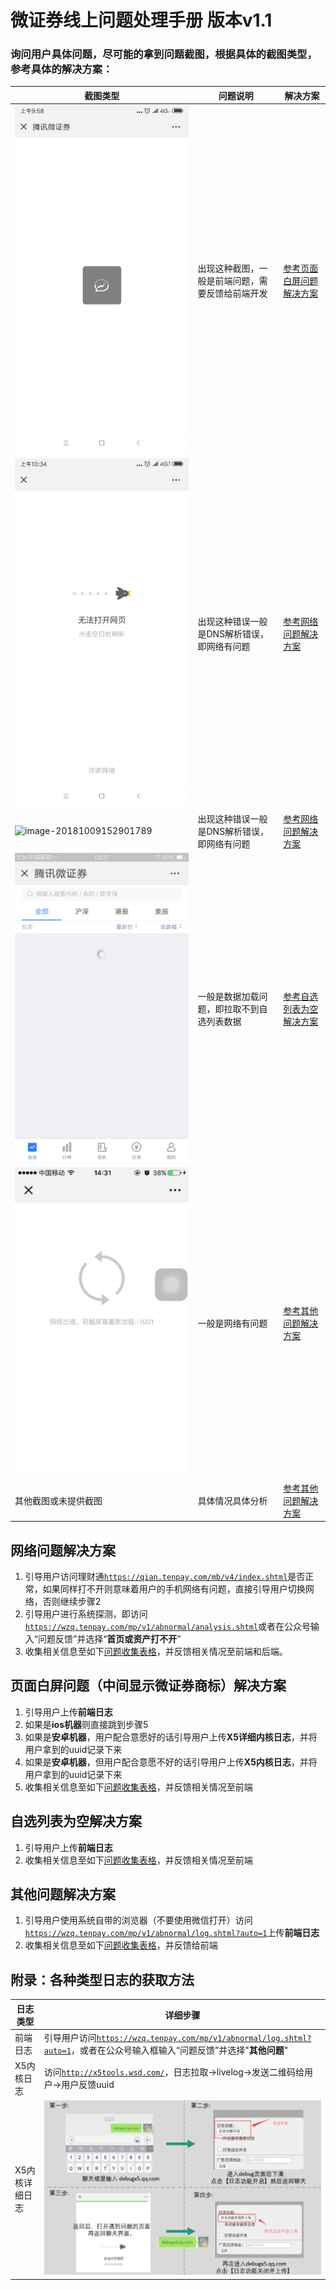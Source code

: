 # 微证券线上问题处理手册 版本v1.1

### 询问用户具体问题，尽可能的拿到问题截图，根据具体的截图类型，参考具体的解决方案：

| 截图类型 | 问题说明                                                     | 解决方案 |
| ------------------------------------------------------------ | ------------------------------------------------------------ | ------------ |
| ![企业微信截图_15390528202004](https://raw.githubusercontent.com/latel/tuchuang/master/%E4%BC%81%E4%B8%9A%E5%BE%AE%E4%BF%A1%E6%88%AA%E5%9B%BE_15390528202004.png) | 出现这种截图，一般是前端问题，需要反馈给前端开发             | <a href="#blank">参考页面白屏问题解决方案</a> |
| ![企业微信截图_15390528388631](https://raw.githubusercontent.com/latel/tuchuang/master/%E4%BC%81%E4%B8%9A%E5%BE%AE%E4%BF%A1%E6%88%AA%E5%9B%BE_15390528388631.png) | 出现这种错误一般是DNS解析错误，即网络有问题 | <a href="#network">参考网络问题解决方案</a>   |
| ![image-20181009152901789](https://raw.githubusercontent.com/latel/tuchuang/master/5KOM%7E5QA3JTAE%24T4_YE\)D\(2.png) | 出现这种错误一般是DNS解析错误，即网络有问题 | <a href="#network">参考网络问题解决方案</a>   |
| ![](https://raw.githubusercontent.com/latel/tuchuang/master/20181010105213.png) | 一般是数据加载问题，即拉取不到自选列表数据 | <a href="#null_list">参考自选列表为空解决方案</a> |
| ![](https://raw.githubusercontent.com/latel/tuchuang/master/%E4%BC%81%E4%B8%9A%E5%BE%AE%E4%BF%A1%E6%88%AA%E5%9B%BE_15392403698631.png) | 一般是网络有问题 | <a href="#other">参考其他问题解决方案</a>     |
| 其他截图或未提供截图 | 具体情况具体分析 | <a href="#other">参考其他问题解决方案</a>     |

<a name="network"></a>
## 网络问题解决方案 

1. 引导用户访问理财通<a href="https://qian.tenpay.com/mb/v4/index.shtml">`https://qian.tenpay.com/mb/v4/index.shtml`</a>是否正常，如果同样打不开则意味着用户的手机网络有问题，直接引导用户切换网络，否则继续步骤2
2. 引导用户进行系统探测，即访问<a href="https://wzq.tenpay.com/mp/v1/abnormal/analysis.shtml">`https://wzq.tenpay.com/mp/v1/abnormal/analysis.shtml`</a>或者在公众号输入“问题反馈”并选择“**首页或资产打不开**”
3. 收集相关信息至如下[问题收集表格][]，并反馈相关情况至前端和后端。

<a name="blank"></a>
## 页面白屏问题（中间显示微证券商标）解决方案

1. 引导用户上传**前端日志**
2. 如果是**ios机器**则直接跳到步骤5
3. 如果是**安卓机器**，用户配合意愿好的话引导用户上传**X5详细内核日志**，并将用户拿到的uuid记录下来
4. 如果是**安卓机器**，但用户配合意愿不好的话引导用户上传**X5内核日志**，并将用户拿到的uuid记录下来
3. 收集相关信息至如下[问题收集表格][]，并反馈相关情况至前端

<a name="null_list"></a>
## 自选列表为空解决方案

1. 引导用户上传**前端日志**
2. 收集相关信息至如下[问题收集表格][]，并反馈相关情况至前端

<a name="other"></a>
## 其他问题解决方案

1. 引导用户使用系统自带的浏览器（不要使用微信打开）访问<a href="https://wzq.tenpay.com/mp/v1/abnormal/log.shtml?auto=1">`https://wzq.tenpay.com/mp/v1/abnormal/log.shtml?auto=1`</a>上传**前端日志**
2. 收集相关信息至如下[问题收集表格][]，并反馈给前端

## 附录：各种类型日志的获取方法

| 日志类型       | 详细步骤                                                     |
| -------------- | ------------------------------------------------------------ |
| 前端日志       | 引导用户访问<a href="https://wzq.tenpay.com/mp/v1/abnormal/log.shtml?auto=1">`https://wzq.tenpay.com/mp/v1/abnormal/log.shtml?auto=1`</a>，或者在公众号输入框输入“问题反馈”并选择"**其他问题**" |
| X5内核日志     | 访问<a href="http://x5tools.wsd.com/">`http://x5tools.wsd.com/`</a>，日志拉取->livelog->发送二维码给用户->用户反馈uuid |
| X5内核详细日志 | ![企业微信截图_15390517016824](https://raw.githubusercontent.com/latel/tuchuang/master/%E4%BC%81%E4%B8%9A%E5%BE%AE%E4%BF%A1%E6%88%AA%E5%9B%BE_15390517016824.png) |



[问题收集表格]: https://docs.qq.com/sheet/DdXR0amRpQUVNdWJS?opendocxfrom=admin&tab=BB08J2#tab=BB08J2
